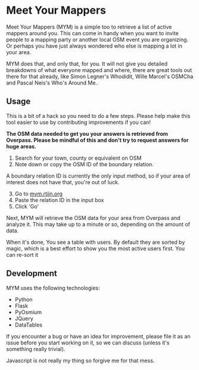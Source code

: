# Meet Your Mappers

Meet Your Mappers (MYM) is a simple too to retrieve a list of active mappers around you. This can come in handy when you want to invite people to a mapping party or another local OSM event you are organizing. Or perhaps you have just always wondered who else is mapping a lot in your area.

MYM does that, and only that, for you. It will not give you detailed breakdowns of what everyone mapped and where, there are great tools out there for that already, like Simon Legner's Whodidit, Wille Marcel's OSMCha and Pascal Neis's Who's Around Me.

## Usage

This is a bit of a hack so you need to do a few steps. Please help make this tool easier to use by contributing improvements if you can!

**The OSM data needed to get you your answers is retrieved from Overpass. Please be mindful of this and don't try to request answers for huge areas.**

1. Search for your town, county or equivalent on OSM
2. Note down or copy the OSM ID of the boundary relation. 

A boundary relation ID is currently the only input method, so if your area of interest does not have that, you're out of luck. 

3. Go to [mym.rtijn.org](https://mym.rtijn.org/)
4. Paste the relation ID in the input box
5. Click 'Go'

Next, MYM will retrieve the OSM data for your area from Overpass and analyze it. This may take up to a minute or so, depending on the amount of data.

When it's done, You see a table with users. By default they are sorted by magic, which is a best effort to show you the most active users first. You can re-sort it

## Development

MYM uses the following technologies:

* Python
* Flask
* PyOsmium
* JQuery
* DataTables

If you encounter a bug or have an idea for improvement, please file it as an issue before you start working on it, so we can discuss (unless it's something really trivial).

Javascript is not really my thing so forgive me for that mess.